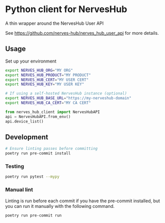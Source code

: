 # Python client for NervesHub

A thin wrapper around the NervesHub User API

See https://github.com/nerves-hub/nerves_hub_user_api for more details.

## Usage

Set up your environment

```bash
export NERVES_HUB_ORG="MY ORG"
export NERVES_HUB_PRODUCT="MY PRODUCT"
export NERVES_HUB_CERT="MY USER CERT"
export NERVES_HUB_KEY="MY USER KEY"

# If using a self-hosted NervesHub instance (optional)
export NERVES_HUB_BASE_URL="https://my-nerveshub-domain"
export NERVES_HUB_CA_CERT="MY CA CERT"
```

```python
from nerves_hub_client import NervesHubAPI
api = NervesHubAPI.from_env()
api.device_list()
```

## Development

```bash
# Ensure linting passes before committing
poetry run pre-commit install
```

### Testing

```bash
poetry run pytest --mypy
```

### Manual lint

Linting is run before each commit if you have the pre-commit installed, but
you can run it manually with the following command.

```bash
poetry run pre-commit run
```

